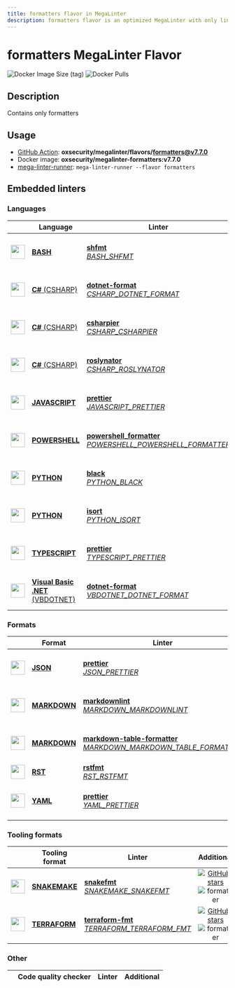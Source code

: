 ```yaml
---
title: formatters flavor in MegaLinter
description: formatters flavor is an optimized MegaLinter with only linters related to formatters projects
---
```

# formatters MegaLinter Flavor

![Docker Image Size (tag)](https://img.shields.io/docker/image-size/oxsecurity/megalinter-formatters/v7.7.0)
![Docker Pulls](https://img.shields.io/docker/pulls/oxsecurity/megalinter-formatters)

## Description

Contains only formatters

## Usage

- [GitHub Action](https://megalinter.io/7.7.0/installation/#github-action): **oxsecurity/megalinter/flavors/formatters@v7.7.0**
- Docker image: **oxsecurity/megalinter-formatters:v7.7.0**
- [mega-linter-runner](https://megalinter.io/7.7.0/mega-linter-runner/): `mega-linter-runner --flavor formatters`

## Embedded linters

### Languages

|                                                                               <!-- -->                                                                               | Language                                                                              | Linter                                                                                                                                                                                                                 |                                                                                                 Additional                                                                                                 |
|:--------------------------------------------------------------------------------------------------------------------------------------------------------------------:|---------------------------------------------------------------------------------------|------------------------------------------------------------------------------------------------------------------------------------------------------------------------------------------------------------------------|:----------------------------------------------------------------------------------------------------------------------------------------------------------------------------------------------------------:|
|    <img src="https://github.com/oxsecurity/megalinter/raw/main/docs/assets/icons/bash.ico" alt="" height="32px" class="megalinter-icon"></a> <!-- linter-icon -->    | [**BASH**](https://megalinter.io/7.7.0/descriptors/bash/)                             | [**shfmt**](https://megalinter.io/7.7.0/descriptors/bash_shfmt/)<br/>[_BASH_SHFMT_](https://megalinter.io/7.7.0/descriptors/bash_shfmt/)                                                                               |                    [![GitHub stars](https://img.shields.io/github/stars/mvdan/sh?cacheSeconds=3600)](https://github.com/mvdan/sh) ![formatter](https://shields.io/badge/-format-yellow)                    |
|   <img src="https://github.com/oxsecurity/megalinter/raw/main/docs/assets/icons/csharp.ico" alt="" height="32px" class="megalinter-icon"></a> <!-- linter-icon -->   | [**C#** (CSHARP)](https://megalinter.io/7.7.0/descriptors/csharp/)                    | [**dotnet-format**](https://megalinter.io/7.7.0/descriptors/csharp_dotnet_format/)<br/>[_CSHARP_DOTNET_FORMAT_](https://megalinter.io/7.7.0/descriptors/csharp_dotnet_format/)                                         |               [![GitHub stars](https://img.shields.io/github/stars/dotnet/format?cacheSeconds=3600)](https://github.com/dotnet/format) ![formatter](https://shields.io/badge/-format-yellow)               |
|   <img src="https://github.com/oxsecurity/megalinter/raw/main/docs/assets/icons/csharp.ico" alt="" height="32px" class="megalinter-icon"></a> <!-- linter-icon -->   | [**C#** (CSHARP)](https://megalinter.io/7.7.0/descriptors/csharp/)                    | [**csharpier**](https://megalinter.io/7.7.0/descriptors/csharp_csharpier/)<br/>[_CSHARP_CSHARPIER_](https://megalinter.io/7.7.0/descriptors/csharp_csharpier/)                                                         |             [![GitHub stars](https://img.shields.io/github/stars/belav/csharpier?cacheSeconds=3600)](https://github.com/belav/csharpier) ![formatter](https://shields.io/badge/-format-yellow)             |
|   <img src="https://github.com/oxsecurity/megalinter/raw/main/docs/assets/icons/csharp.ico" alt="" height="32px" class="megalinter-icon"></a> <!-- linter-icon -->   | [**C#** (CSHARP)](https://megalinter.io/7.7.0/descriptors/csharp/)                    | [**roslynator**](https://megalinter.io/7.7.0/descriptors/csharp_roslynator/)<br/>[_CSHARP_ROSLYNATOR_](https://megalinter.io/7.7.0/descriptors/csharp_roslynator/)                                                     |       [![GitHub stars](https://img.shields.io/github/stars/JosefPihrt/Roslynator?cacheSeconds=3600)](https://github.com/JosefPihrt/Roslynator) ![formatter](https://shields.io/badge/-format-yellow)       |
| <img src="https://github.com/oxsecurity/megalinter/raw/main/docs/assets/icons/javascript.ico" alt="" height="32px" class="megalinter-icon"></a> <!-- linter-icon --> | [**JAVASCRIPT**](https://megalinter.io/7.7.0/descriptors/javascript/)                 | [**prettier**](https://megalinter.io/7.7.0/descriptors/javascript_prettier/)<br/>[_JAVASCRIPT_PRETTIER_](https://megalinter.io/7.7.0/descriptors/javascript_prettier/)                                                 |           [![GitHub stars](https://img.shields.io/github/stars/prettier/prettier?cacheSeconds=3600)](https://github.com/prettier/prettier) ![formatter](https://shields.io/badge/-format-yellow)           |
| <img src="https://github.com/oxsecurity/megalinter/raw/main/docs/assets/icons/powershell.ico" alt="" height="32px" class="megalinter-icon"></a> <!-- linter-icon --> | [**POWERSHELL**](https://megalinter.io/7.7.0/descriptors/powershell/)                 | [**powershell_formatter**](https://megalinter.io/7.7.0/descriptors/powershell_powershell_formatter/)<br/>[_POWERSHELL_POWERSHELL_FORMATTER_](https://megalinter.io/7.7.0/descriptors/powershell_powershell_formatter/) | [![GitHub stars](https://img.shields.io/github/stars/PowerShell/PSScriptAnalyzer?cacheSeconds=3600)](https://github.com/PowerShell/PSScriptAnalyzer) ![formatter](https://shields.io/badge/-format-yellow) |
|   <img src="https://github.com/oxsecurity/megalinter/raw/main/docs/assets/icons/python.ico" alt="" height="32px" class="megalinter-icon"></a> <!-- linter-icon -->   | [**PYTHON**](https://megalinter.io/7.7.0/descriptors/python/)                         | [**black**](https://megalinter.io/7.7.0/descriptors/python_black/)<br/>[_PYTHON_BLACK_](https://megalinter.io/7.7.0/descriptors/python_black/)                                                                         |                   [![GitHub stars](https://img.shields.io/github/stars/psf/black?cacheSeconds=3600)](https://github.com/psf/black) ![formatter](https://shields.io/badge/-format-yellow)                   |
|   <img src="https://github.com/oxsecurity/megalinter/raw/main/docs/assets/icons/python.ico" alt="" height="32px" class="megalinter-icon"></a> <!-- linter-icon -->   | [**PYTHON**](https://megalinter.io/7.7.0/descriptors/python/)                         | [**isort**](https://megalinter.io/7.7.0/descriptors/python_isort/)<br/>[_PYTHON_ISORT_](https://megalinter.io/7.7.0/descriptors/python_isort/)                                                                         |                 [![GitHub stars](https://img.shields.io/github/stars/PyCQA/isort?cacheSeconds=3600)](https://github.com/PyCQA/isort) ![formatter](https://shields.io/badge/-format-yellow)                 |
| <img src="https://github.com/oxsecurity/megalinter/raw/main/docs/assets/icons/typescript.ico" alt="" height="32px" class="megalinter-icon"></a> <!-- linter-icon --> | [**TYPESCRIPT**](https://megalinter.io/7.7.0/descriptors/typescript/)                 | [**prettier**](https://megalinter.io/7.7.0/descriptors/typescript_prettier/)<br/>[_TYPESCRIPT_PRETTIER_](https://megalinter.io/7.7.0/descriptors/typescript_prettier/)                                                 |           [![GitHub stars](https://img.shields.io/github/stars/prettier/prettier?cacheSeconds=3600)](https://github.com/prettier/prettier) ![formatter](https://shields.io/badge/-format-yellow)           |
|  <img src="https://github.com/oxsecurity/megalinter/raw/main/docs/assets/icons/vbdotnet.ico" alt="" height="32px" class="megalinter-icon"></a> <!-- linter-icon -->  | [**Visual Basic .NET** (VBDOTNET)](https://megalinter.io/7.7.0/descriptors/vbdotnet/) | [**dotnet-format**](https://megalinter.io/7.7.0/descriptors/vbdotnet_dotnet_format/)<br/>[_VBDOTNET_DOTNET_FORMAT_](https://megalinter.io/7.7.0/descriptors/vbdotnet_dotnet_format/)                                   |               [![GitHub stars](https://img.shields.io/github/stars/dotnet/format?cacheSeconds=3600)](https://github.com/dotnet/format) ![formatter](https://shields.io/badge/-format-yellow)               |

### Formats

|                                                                              <!-- -->                                                                              | Format                                                            | Linter                                                                                                                                                                                                                           |                                                                                                       Additional                                                                                                       |
|:------------------------------------------------------------------------------------------------------------------------------------------------------------------:|-------------------------------------------------------------------|----------------------------------------------------------------------------------------------------------------------------------------------------------------------------------------------------------------------------------|:----------------------------------------------------------------------------------------------------------------------------------------------------------------------------------------------------------------------:|
|   <img src="https://github.com/oxsecurity/megalinter/raw/main/docs/assets/icons/json.ico" alt="" height="32px" class="megalinter-icon"></a> <!-- linter-icon -->   | [**JSON**](https://megalinter.io/7.7.0/descriptors/json/)         | [**prettier**](https://megalinter.io/7.7.0/descriptors/json_prettier/)<br/>[_JSON_PRETTIER_](https://megalinter.io/7.7.0/descriptors/json_prettier/)                                                                             |                 [![GitHub stars](https://img.shields.io/github/stars/prettier/prettier?cacheSeconds=3600)](https://github.com/prettier/prettier) ![formatter](https://shields.io/badge/-format-yellow)                 |
| <img src="https://github.com/oxsecurity/megalinter/raw/main/docs/assets/icons/markdown.ico" alt="" height="32px" class="megalinter-icon"></a> <!-- linter-icon --> | [**MARKDOWN**](https://megalinter.io/7.7.0/descriptors/markdown/) | [**markdownlint**](https://megalinter.io/7.7.0/descriptors/markdown_markdownlint/)<br/>[_MARKDOWN_MARKDOWNLINT_](https://megalinter.io/7.7.0/descriptors/markdown_markdownlint/)                                                 |           [![GitHub stars](https://img.shields.io/github/stars/DavidAnson/markdownlint?cacheSeconds=3600)](https://github.com/DavidAnson/markdownlint) ![formatter](https://shields.io/badge/-format-yellow)           |
| <img src="https://github.com/oxsecurity/megalinter/raw/main/docs/assets/icons/markdown.ico" alt="" height="32px" class="megalinter-icon"></a> <!-- linter-icon --> | [**MARKDOWN**](https://megalinter.io/7.7.0/descriptors/markdown/) | [**markdown-table-formatter**](https://megalinter.io/7.7.0/descriptors/markdown_markdown_table_formatter/)<br/>[_MARKDOWN_MARKDOWN_TABLE_FORMATTER_](https://megalinter.io/7.7.0/descriptors/markdown_markdown_table_formatter/) | [![GitHub stars](https://img.shields.io/github/stars/nvuillam/markdown-table-formatter?cacheSeconds=3600)](https://github.com/nvuillam/markdown-table-formatter) ![formatter](https://shields.io/badge/-format-yellow) |
|   <img src="https://github.com/oxsecurity/megalinter/raw/main/docs/assets/icons/rst.ico" alt="" height="32px" class="megalinter-icon"></a> <!-- linter-icon -->    | [**RST**](https://megalinter.io/7.7.0/descriptors/rst/)           | [**rstfmt**](https://megalinter.io/7.7.0/descriptors/rst_rstfmt/)<br/>[_RST_RSTFMT_](https://megalinter.io/7.7.0/descriptors/rst_rstfmt/)                                                                                        |                                                                                 ![formatter](https://shields.io/badge/-format-yellow)                                                                                  |
|   <img src="https://github.com/oxsecurity/megalinter/raw/main/docs/assets/icons/yaml.ico" alt="" height="32px" class="megalinter-icon"></a> <!-- linter-icon -->   | [**YAML**](https://megalinter.io/7.7.0/descriptors/yaml/)         | [**prettier**](https://megalinter.io/7.7.0/descriptors/yaml_prettier/)<br/>[_YAML_PRETTIER_](https://megalinter.io/7.7.0/descriptors/yaml_prettier/)                                                                             |                 [![GitHub stars](https://img.shields.io/github/stars/prettier/prettier?cacheSeconds=3600)](https://github.com/prettier/prettier) ![formatter](https://shields.io/badge/-format-yellow)                 |

### Tooling formats

|                                                                              <!-- -->                                                                               | Tooling format                                                      | Linter                                                                                                                                                                                  |                                                                                         Additional                                                                                         |
|:-------------------------------------------------------------------------------------------------------------------------------------------------------------------:|---------------------------------------------------------------------|-----------------------------------------------------------------------------------------------------------------------------------------------------------------------------------------|:------------------------------------------------------------------------------------------------------------------------------------------------------------------------------------------:|
| <img src="https://github.com/oxsecurity/megalinter/raw/main/docs/assets/icons/snakemake.ico" alt="" height="32px" class="megalinter-icon"></a> <!-- linter-icon --> | [**SNAKEMAKE**](https://megalinter.io/7.7.0/descriptors/snakemake/) | [**snakefmt**](https://megalinter.io/7.7.0/descriptors/snakemake_snakefmt/)<br/>[_SNAKEMAKE_SNAKEFMT_](https://megalinter.io/7.7.0/descriptors/snakemake_snakefmt/)                     |  [![GitHub stars](https://img.shields.io/github/stars/snakemake/snakefmt?cacheSeconds=3600)](https://github.com/snakemake/snakefmt) ![formatter](https://shields.io/badge/-format-yellow)  |
| <img src="https://github.com/oxsecurity/megalinter/raw/main/docs/assets/icons/terraform.ico" alt="" height="32px" class="megalinter-icon"></a> <!-- linter-icon --> | [**TERRAFORM**](https://megalinter.io/7.7.0/descriptors/terraform/) | [**terraform-fmt**](https://megalinter.io/7.7.0/descriptors/terraform_terraform_fmt/)<br/>[_TERRAFORM_TERRAFORM_FMT_](https://megalinter.io/7.7.0/descriptors/terraform_terraform_fmt/) | [![GitHub stars](https://img.shields.io/github/stars/hashicorp/terraform?cacheSeconds=3600)](https://github.com/hashicorp/terraform) ![formatter](https://shields.io/badge/-format-yellow) |

### Other

| <!-- --> | Code quality checker | Linter | Additional  |
| :---: | ----------------- | -------------- | :-----:  |

